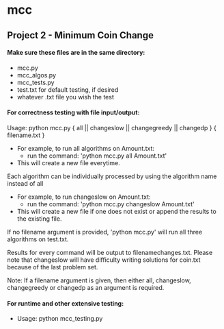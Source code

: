 # mcc
## Project 2 - Minimum Coin Change

#### Make sure these files are in the same directory:
- mcc.py
- mcc_algos.py
- mcc_tests.py
- test.txt for default testing, if desired
- whatever .txt file you wish the test

#### For correctness testing with file input/output:

Usage: python mcc.py { all || changeslow || changegreedy || changedp } { filename.txt }
- For example, to run all algorithms on Amount.txt:
	- run the command: 'python mcc.py all Amount.txt'
- This will create a new file everytime.

Each algorithm can be individually processed by using the algorithm name instead of all
- For example, to run changeslow on Amount.txt:
	- run the command: 'python mcc.py changeslow Amount.txt'
- This will create a new file if one does not exist or append the results to the existing file.

If no filename argument is provided, 'python mcc.py' will run all three algorithms on test.txt.

Results for every command will be output to filenamechanges.txt. Please note that changeslow will have difficulty writing solutions for coin.txt because of the last problem set.

Note: If a filename argument is given, then either all, changeslow, changegreedy or changedp as an argument is required. 

#### For runtime and other extensive testing:
- Usage: python mcc_testing.py
